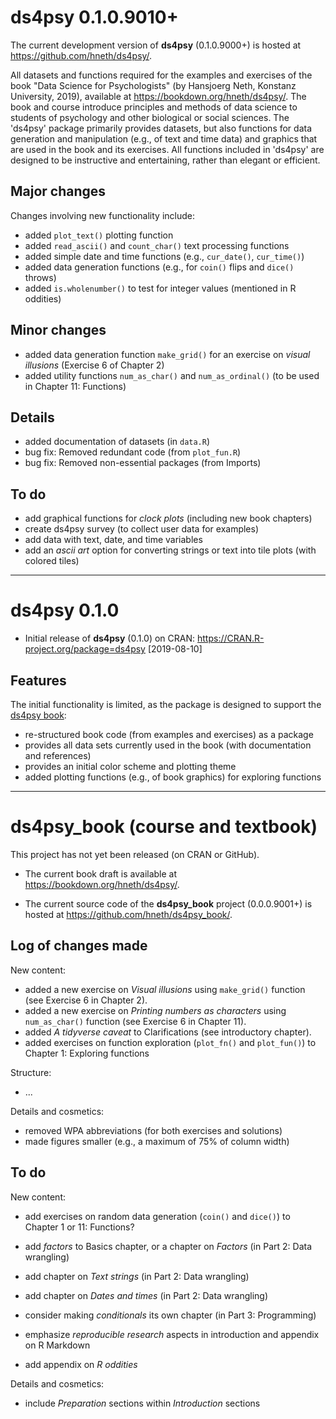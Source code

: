 
# ds4psy 0.1.0.9010+

The current development version of **ds4psy** (0.1.0.9000+) is hosted at <https://github.com/hneth/ds4psy/>. 

<!-- Description: --> 

All datasets and functions required for the examples and exercises of the book "Data Science for Psychologists" (by Hansjoerg Neth, Konstanz University, 2019), available at <https://bookdown.org/hneth/ds4psy/>. The book and course introduce principles and methods of data science to students of psychology and other biological or social sciences. The 'ds4psy' package primarily provides datasets, but also functions for data generation and manipulation (e.g., of text and time data) and graphics that are used in the book and its exercises. All functions included in 'ds4psy' are designed to be instructive and entertaining, rather than elegant or efficient.

## Major changes 

Changes involving new functionality include:

- added `plot_text()` plotting function  
- added `read_ascii()` and `count_char()` text processing functions 
- added simple date and time functions (e.g., `cur_date()`, `cur_time()`)  
- added data generation functions (e.g., for `coin()` flips and `dice()` throws)
- added `is.wholenumber()` to test for integer values (mentioned in R oddities)  

## Minor changes

- added data generation function `make_grid()` for an exercise on _visual illusions_ (Exercise 6 of Chapter 2)  
- added utility functions `num_as_char()` and `num_as_ordinal()` (to be used in Chapter 11: Functions)  

## Details 

- added documentation of datasets (in `data.R`)  
- bug fix: Removed redundant code (from `plot_fun.R`)    
- bug fix: Removed non-essential packages (from Imports)  

## To do

- add graphical functions for _clock plots_ (including new book chapters)  
- create ds4psy survey (to collect user data for examples)
- add data with text, date, and time variables  
- add an _ascii art_ option for converting strings or text into tile plots (with colored tiles)  

-------- 

# ds4psy 0.1.0

- Initial release of **ds4psy** (0.1.0) on CRAN: <https://CRAN.R-project.org/package=ds4psy> [2019-08-10] 

## Features

The initial functionality is limited, as the package is designed to support the [ds4psy book](https://bookdown.org/hneth/ds4psy/): 

- re-structured book code (from examples and exercises) as a package
- provides all data sets currently used in the book (with documentation and references)
- provides an initial color scheme and plotting theme
- added plotting functions (e.g., of book graphics) for exploring functions 

---------- 

# ds4psy_book (course and textbook)

This project has not yet been released (on CRAN or GitHub). 

- The current book draft is available at <https://bookdown.org/hneth/ds4psy/>. 

- The current source code of the **ds4psy_book** project (0.0.0.9001+) is hosted at <https://github.com/hneth/ds4psy_book/>. 


## Log of changes made 

New content: 

- added a new exercise on _Visual illusions_ using `make_grid()` function (see Exercise 6 in Chapter 2).  
- added a new exercise on _Printing numbers as characters_ using `num_as_char()` function (see Exercise 6 in Chapter 11).  
- added _A tidyverse caveat_ to Clarifications (see introductory chapter). 
- added exercises on function exploration (`plot_fn()` and `plot_fun()`) to Chapter 1: Exploring functions 

Structure:

- ... 

Details and cosmetics:

- removed WPA abbreviations (for both exercises and solutions)
- made figures smaller (e.g., a maximum of 75% of column width)

## To do

New content: 

- add exercises on random data generation (`coin()` and `dice()`) to Chapter 1 or 11: Functions? 

- add _factors_ to Basics chapter, or a chapter on _Factors_ (in Part 2: Data wrangling) 
- add chapter on _Text strings_ (in Part 2: Data wrangling)
- add chapter on _Dates and times_ (in Part 2: Data wrangling)
- consider making _conditionals_ its own chapter (in Part 3: Programming) 
- emphasize _reproducible research_ aspects in introduction and appendix on R Markdown
- add appendix on _R oddities_

Details and cosmetics:

- include _Preparation_ sections within _Introduction_ sections

<!-- eof. -->
